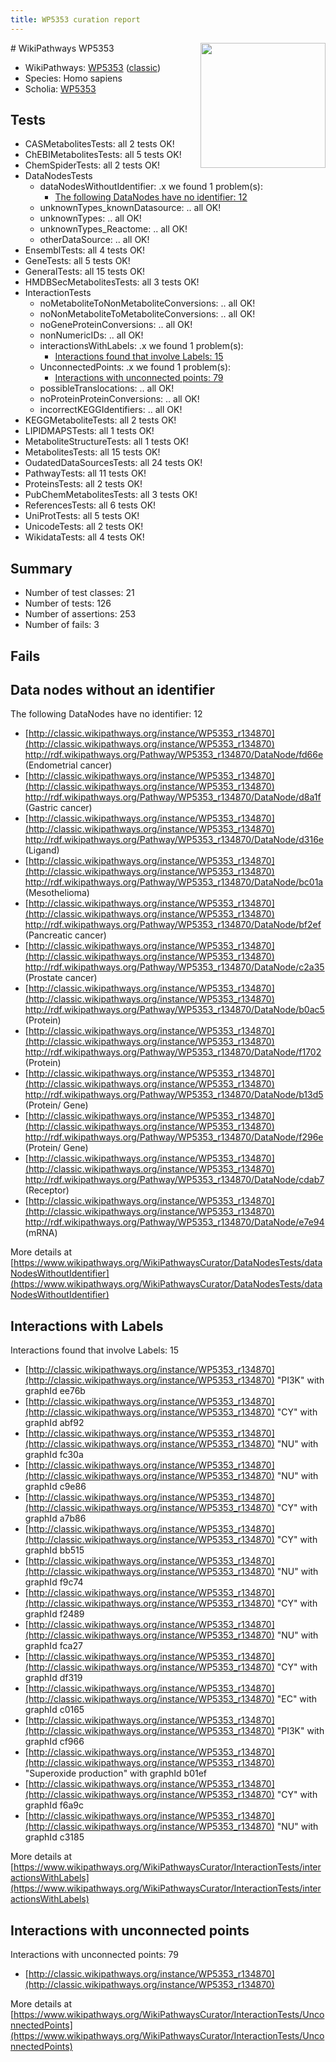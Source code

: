 ```yaml
---
title: WP5353 curation report
---
```


<img style="float: right; width: 200px" src="https://upload.wikimedia.org/wikipedia/commons/thumb/8/83/Wplogo_with_text_500.png/640px-Wplogo_with_text_500.png" />
# WikiPathways WP5353

* WikiPathways: [WP5353](https://wikipathways.org/pathways/WP5353) ([classic](https://classic.wikipathways.org/instance/WP5353))
* Species: Homo sapiens
* Scholia: [WP5353](https://scholia.toolforge.org/wikipathways/WP5353)
## Tests
* CASMetabolitesTests: all 2 tests OK!
* ChEBIMetabolitesTests: all 5 tests OK!
* ChemSpiderTests: all 2 tests OK!
* DataNodesTests
    * dataNodesWithoutIdentifier: .x we found 1 problem(s):
        * [The following DataNodes have no identifier: 12](#8792c492)
    * unknownTypes_knownDatasource: .. all OK!
    * unknownTypes: .. all OK!
    * unknownTypes_Reactome: .. all OK!
    * otherDataSource: .. all OK!
* EnsemblTests: all 4 tests OK!
* GeneTests: all 5 tests OK!
* GeneralTests: all 15 tests OK!
* HMDBSecMetabolitesTests: all 3 tests OK!
* InteractionTests
    * noMetaboliteToNonMetaboliteConversions: .. all OK!
    * noNonMetaboliteToMetaboliteConversions: .. all OK!
    * noGeneProteinConversions: .. all OK!
    * nonNumericIDs: .. all OK!
    * interactionsWithLabels: .x we found 1 problem(s):
        * [Interactions found that involve Labels: 15](#fe97a8bd)
    * UnconnectedPoints: .x we found 1 problem(s):
        * [Interactions with unconnected points: 79](#7f1d413a)
    * possibleTranslocations: .. all OK!
    * noProteinProteinConversions: .. all OK!
    * incorrectKEGGIdentifiers: .. all OK!
* KEGGMetaboliteTests: all 2 tests OK!
* LIPIDMAPSTests: all 1 tests OK!
* MetaboliteStructureTests: all 1 tests OK!
* MetabolitesTests: all 15 tests OK!
* OudatedDataSourcesTests: all 24 tests OK!
* PathwayTests: all 11 tests OK!
* ProteinsTests: all 2 tests OK!
* PubChemMetabolitesTests: all 3 tests OK!
* ReferencesTests: all 6 tests OK!
* UniProtTests: all 5 tests OK!
* UnicodeTests: all 2 tests OK!
* WikidataTests: all 4 tests OK!


## Summary

* Number of test classes: 21
* Number of tests: 126
* Number of assertions: 253
* Number of fails: 3

## Fails

<a name="8792c492" />

## Data nodes without an identifier

The following DataNodes have no identifier: 12

* [http://classic.wikipathways.org/instance/WP5353_r134870](http://classic.wikipathways.org/instance/WP5353_r134870) http://rdf.wikipathways.org/Pathway/WP5353_r134870/DataNode/fd66e (Endometrial cancer)
* [http://classic.wikipathways.org/instance/WP5353_r134870](http://classic.wikipathways.org/instance/WP5353_r134870) http://rdf.wikipathways.org/Pathway/WP5353_r134870/DataNode/d8a1f (Gastric cancer)
* [http://classic.wikipathways.org/instance/WP5353_r134870](http://classic.wikipathways.org/instance/WP5353_r134870) http://rdf.wikipathways.org/Pathway/WP5353_r134870/DataNode/d316e (Ligand)
* [http://classic.wikipathways.org/instance/WP5353_r134870](http://classic.wikipathways.org/instance/WP5353_r134870) http://rdf.wikipathways.org/Pathway/WP5353_r134870/DataNode/bc01a (Mesothelioma)
* [http://classic.wikipathways.org/instance/WP5353_r134870](http://classic.wikipathways.org/instance/WP5353_r134870) http://rdf.wikipathways.org/Pathway/WP5353_r134870/DataNode/bf2ef (Pancreatic cancer)
* [http://classic.wikipathways.org/instance/WP5353_r134870](http://classic.wikipathways.org/instance/WP5353_r134870) http://rdf.wikipathways.org/Pathway/WP5353_r134870/DataNode/c2a35 (Prostate cancer)
* [http://classic.wikipathways.org/instance/WP5353_r134870](http://classic.wikipathways.org/instance/WP5353_r134870) http://rdf.wikipathways.org/Pathway/WP5353_r134870/DataNode/b0ac5 (Protein)
* [http://classic.wikipathways.org/instance/WP5353_r134870](http://classic.wikipathways.org/instance/WP5353_r134870) http://rdf.wikipathways.org/Pathway/WP5353_r134870/DataNode/f1702 (Protein)
* [http://classic.wikipathways.org/instance/WP5353_r134870](http://classic.wikipathways.org/instance/WP5353_r134870) http://rdf.wikipathways.org/Pathway/WP5353_r134870/DataNode/b13d5 (Protein/ Gene)
* [http://classic.wikipathways.org/instance/WP5353_r134870](http://classic.wikipathways.org/instance/WP5353_r134870) http://rdf.wikipathways.org/Pathway/WP5353_r134870/DataNode/f296e (Protein/ Gene)
* [http://classic.wikipathways.org/instance/WP5353_r134870](http://classic.wikipathways.org/instance/WP5353_r134870) http://rdf.wikipathways.org/Pathway/WP5353_r134870/DataNode/cdab7 (Receptor)
* [http://classic.wikipathways.org/instance/WP5353_r134870](http://classic.wikipathways.org/instance/WP5353_r134870) http://rdf.wikipathways.org/Pathway/WP5353_r134870/DataNode/e7e94 (mRNA)


More details at [https://www.wikipathways.org/WikiPathwaysCurator/DataNodesTests/dataNodesWithoutIdentifier](https://www.wikipathways.org/WikiPathwaysCurator/DataNodesTests/dataNodesWithoutIdentifier)

<a name="fe97a8bd" />

## Interactions with Labels

Interactions found that involve Labels: 15

* [http://classic.wikipathways.org/instance/WP5353_r134870](http://classic.wikipathways.org/instance/WP5353_r134870) "PI3K" with graphId ee76b
* [http://classic.wikipathways.org/instance/WP5353_r134870](http://classic.wikipathways.org/instance/WP5353_r134870) "CY" with graphId abf92
* [http://classic.wikipathways.org/instance/WP5353_r134870](http://classic.wikipathways.org/instance/WP5353_r134870) "NU" with graphId fc30a
* [http://classic.wikipathways.org/instance/WP5353_r134870](http://classic.wikipathways.org/instance/WP5353_r134870) "NU" with graphId c9e86
* [http://classic.wikipathways.org/instance/WP5353_r134870](http://classic.wikipathways.org/instance/WP5353_r134870) "CY" with graphId a7b86
* [http://classic.wikipathways.org/instance/WP5353_r134870](http://classic.wikipathways.org/instance/WP5353_r134870) "CY" with graphId bb515
* [http://classic.wikipathways.org/instance/WP5353_r134870](http://classic.wikipathways.org/instance/WP5353_r134870) "NU" with graphId f9c74
* [http://classic.wikipathways.org/instance/WP5353_r134870](http://classic.wikipathways.org/instance/WP5353_r134870) "CY" with graphId f2489
* [http://classic.wikipathways.org/instance/WP5353_r134870](http://classic.wikipathways.org/instance/WP5353_r134870) "NU" with graphId fca27
* [http://classic.wikipathways.org/instance/WP5353_r134870](http://classic.wikipathways.org/instance/WP5353_r134870) "CY" with graphId df319
* [http://classic.wikipathways.org/instance/WP5353_r134870](http://classic.wikipathways.org/instance/WP5353_r134870) "EC" with graphId c0165
* [http://classic.wikipathways.org/instance/WP5353_r134870](http://classic.wikipathways.org/instance/WP5353_r134870) "PI3K" with graphId cf966
* [http://classic.wikipathways.org/instance/WP5353_r134870](http://classic.wikipathways.org/instance/WP5353_r134870) "Superoxide
production" with graphId b01ef
* [http://classic.wikipathways.org/instance/WP5353_r134870](http://classic.wikipathways.org/instance/WP5353_r134870) "CY" with graphId f6a9c
* [http://classic.wikipathways.org/instance/WP5353_r134870](http://classic.wikipathways.org/instance/WP5353_r134870) "NU" with graphId c3185


More details at [https://www.wikipathways.org/WikiPathwaysCurator/InteractionTests/interactionsWithLabels](https://www.wikipathways.org/WikiPathwaysCurator/InteractionTests/interactionsWithLabels)

<a name="7f1d413a" />

## Interactions with unconnected points

Interactions with unconnected points: 79

* [http://classic.wikipathways.org/instance/WP5353_r134870](http://classic.wikipathways.org/instance/WP5353_r134870)


More details at [https://www.wikipathways.org/WikiPathwaysCurator/InteractionTests/UnconnectedPoints](https://www.wikipathways.org/WikiPathwaysCurator/InteractionTests/UnconnectedPoints)

